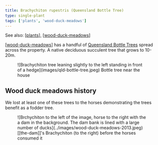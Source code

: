 ```yaml
---
title: Brachychiton rupestris (Queensland Bottle Tree)
type: single-plant
tags: ['plants', 'wood-duck-meadows']
---
```


See also: [[plants]], [[wood-duck-meadows]]

[[wood-duck-meadows]] has a handful of [Queensland Bottle Trees](https://en.wikipedia.org/wiki/Brachychiton_rupestris) spread across the property. A native deciduous succulent tree that grows to 10-20m.

<figure markdown>
![Brachychiton tree leaning slightly to the left standing in front of a hedge](images/qld-bottle-tree.jpeg)
<caption>Bottle tree near the house</caption>
</figure>

## Wood duck meadows history

We lost at least one of these trees to the horses demonstrating the trees benefit as a fodder tree.

<figure markdown>
![Brchychiton to the left of the image, horse to the right with the a dam in the background. The dam bank is lined with a large number of ducks](../images/wood-duck-meadows-2013.jpeg)
<caption>[[the-dam]]'s Brachychiton (to the right) before the horses consumed it</caption>
</figure>


[//begin]: # "Autogenerated link references for markdown compatibility"
[plants]: plants "Plants"
[wood-duck-meadows]: ../wood-duck-meadows "Wood duck meadows"
[//end]: # "Autogenerated link references"